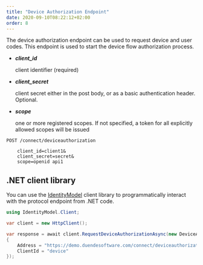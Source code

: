 ```yaml
---
title: "Device Authorization Endpoint"
date: 2020-09-10T08:22:12+02:00
order: 8
---
```


The device authorization endpoint can be used to request device and user codes.
This endpoint is used to start the device flow authorization process.

* ***client_id***
    
    client identifier (required)

* ***client_secret***
    
    client secret either in the post body, or as a basic authentication header. Optional.

* ***scope***

    one or more registered scopes. If not specified, a token for all explicitly allowed scopes will be issued

```text
POST /connect/deviceauthorization

    client_id=client1&
    client_secret=secret&
    scope=openid api1
```

## .NET client library
You can use the [IdentityModel](https://identitymodel.readthedocs.io) client library to programmatically interact with the protocol endpoint from .NET code.

```cs
using IdentityModel.Client;

var client = new HttpClient();

var response = await client.RequestDeviceAuthorizationAsync(new DeviceAuthorizationRequest
{
    Address = "https://demo.duendesoftware.com/connect/deviceauthorization",
    ClientId = "device"
});
```
